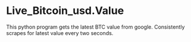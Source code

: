 # Live_Bitcoin_usd.Value
 This python program gets the latest BTC value from google.  Consistently scrapes for latest value every two seconds.
